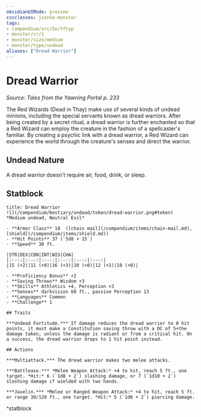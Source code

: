 ```yaml
---
obsidianUIMode: preview
cssclasses: json5e-monster
tags:
- compendium/src/5e/tftyp
- monster/cr/1
- monster/size/medium
- monster/type/undead
aliases: ["Dread Warrior"]
---
```

# Dread Warrior
*Source: Tales from the Yawning Portal p. 233*  

The Red Wizards (Dead in Thay) make use of several kinds of undead minions, including the special servants known as dread warriors. After being created by a secret ritual, a dread warrior is further enchanted so that a Red Wizard can employ the creature in the fashion of a spellcaster's familiar. By creating a psychic link with a dread warrior, a Red Wizard can experience the world through the creature's senses and direct the warrior.

## Undead Nature

A dread warrior doesn't require air, food, drink, or sleep.

## Statblock

```ad-statblock
title: Dread Warrior
![](/compendium/bestiary/undead/token/dread-warrior.png#token)
*Medium undead, Neutral Evil*

- **Armor Class** 18  ([chain mail](/compendium/items/chain-mail.md), [shield](/compendium/items/shield.md))
- **Hit Points** 37 (`5d8 + 15`)
- **Speed** 30 ft.

|STR|DEX|CON|INT|WIS|CHA|
|:---:|:---:|:---:|:---:|:---:|:---:|
|15 (+2)|11 (+0)|16 (+3)|10 (+0)|12 (+1)|10 (+0)|

- **Proficiency Bonus** +2
- **Saving Throws** Wisdom +3
- **Skills** Athletics +4, Perception +3
- **Senses** darkvision 60 ft., passive Perception 13
- **Languages** Common
- **Challenge** 1

## Traits

***Undead Fortitude.*** If damage reduces the dread warrior to 0 hit points, it must make a Constitution saving throw with a DC of 5+the damage taken, unless the damage is radiant or from a critical hit. On a success, the dread warrior drops to 1 hit point instead.

## Actions

***Multiattack.*** The dread warrior makes two melee attacks.

***Battleaxe.*** *Melee Weapon Attack:* +4 to hit, reach 5 ft., one target. *Hit:* 6 (`1d8 + 2`) slashing damage, or 7 (`1d10 + 2`) slashing damage if wielded with two hands.

***Javelin.*** *Melee or Ranged Weapon Attack:* +4 to hit, reach 5 ft. or range 30/120 ft., one target. *Hit:* 5 (`1d6 + 2`) piercing damage.
```
^statblock